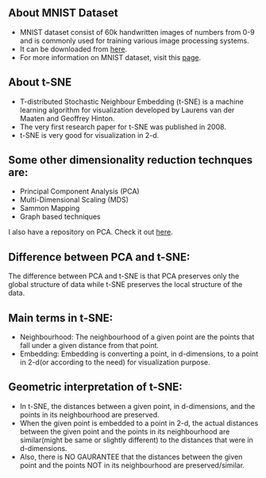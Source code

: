 ## About MNIST Dataset
- MNIST dataset consist of 60k handwritten images of numbers from 0-9 and is commonly used for training various image processing systems.
- It can be downloaded from [here](https://www.kaggle.com/c/digit-recognizer/data).
- For more information on MNIST dataset, visit this [page](https://en.wikipedia.org/wiki/MNIST_database).

## About t-SNE
- T-distributed Stochastic Neighbour Embedding (t-SNE) is a machine learning algorithm for visualization developed by Laurens van der Maaten and Geoffrey Hinton.
- The very first research paper for t-SNE was published in  2008.
- t-SNE is very good for visualization in 2-d.

## Some other dimensionality reduction technques are:
- Principal Component Analysis (PCA)
- Multi-Dimensional Scaling (MDS)
- Sammon Mapping
- Graph based techniques

I also have a repository on PCA. Check it out [here](https://github.com/deveshSingh06/Principal-Component-Analysis-PCA-on-MNIST-dataset).

## Difference between PCA and t-SNE:
The difference between PCA and t-SNE is that PCA preserves only the global structure of data while t-SNE preserves the local structure of the data.

## Main terms in t-SNE:
- Neighbourhood: The neighbourhood of a given point are the points that fall under a given distance from that point.
- Embedding: Embedding is converting a point, in d-dimensions, to a point in 2-d(or according to the need) for visualization purpose.

## Geometric interpretation of t-SNE:
- In t-SNE, the distances between a given point, in d-dimensions, and the points in its neighbourhood are preserved.
- When the given point is embedded to a point in 2-d, the actual distances between the given point and the points in its neighbourhood are similar(might be same or slightly different) to the distances that were in d-dimensions.
- Also, there is NO GAURANTEE that the distances between the given point and the points NOT in its neighbourhood are preserved/similar.
